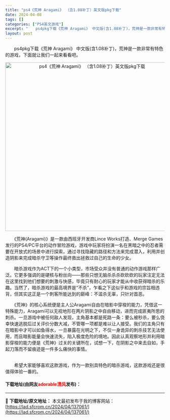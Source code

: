```yaml
---
title: "ps4《荒神 Aragami》 （含1.08补丁）英文版pkg下载"
date: 2024-04-08
tags: []
categories: ["PS4英文游戏"]
excerpt: "　　ps4pkg下载《荒神 Aragami》 中文版(含1.08补丁)，荒神是一款非常有特色的游戏，下面就让我们一起来看看吧。 　　《荒神(Aragami)》是一款由西班牙开发商Lince Works打造、Merge Games发行的PS4/PC平台的动作冒险游戏，游戏中玩家将扮演一名在黑暗之中的忍&hellip;"
layout: post
---
```


 <p>　　ps4pkg下载《荒神 Aragami》 中文版(含1.08补丁)，荒神是一款非常有特色的游戏，下面就让我们一起来看看吧。</p> <p align="center"><img align="" border="0" src="https://lad.sfcrom.cn/wp-content/uploads/2024/04/20240408_6613a5d02d486.webp" width="533" alt="ps4《荒神 Aragami》 （含1.08补丁）英文版pkg下载" /></p> <p>　　《荒神(Aragami)》是一款由西班牙开发商Lince Works打造、Merge Games发行的PS4/PC平台的动作冒险游戏，游戏中玩家将扮演一名在黑暗之中的忍者需要在开放式的场景中进行探索，通过寻找隐藏的路径和方法来完成潜入，利用并创造阴影来完成暗杀守卫等操作最终救出拯救过自己的生命的少女。</p> <p>　　暗杀游戏作为ACT下的一个小类型，市场受众并没有普通的动作游戏那样广泛。它更多强调的是硬核与粉丝向&mdash;&mdash;那些只想无脑杀杀杀砍砍砍的玩家注定无法在这里找到他们想要的刺激与快感，毕竟只有耐心的玩家才能从中收获得暗杀的乐趣。当然了，暗杀游戏的最高境界是&ldquo;不杀&rdquo;，乍看之下这似乎和游戏的宗旨相违背，但其实这正是一个刺客所能达到的巅峰：不滥杀无辜，只针对首恶。</p> <p>　　《荒神》的核心系统便是主人公Aragami自由在暗影中穿梭的能力，凭借这一特殊能力，Aragami可以无视地形在两片阴影之中自由移动，进而完成匪夷所思的刺杀。一旦游戏中被任何敌人发现，主角基本都是死路一条：要么被秒杀，要么侥幸快速逃脱后过关评价分数大减，不管哪一项都是难以让人接受。我们的主角只有在暗影中才可以如鱼得水，一旦暴露在光明之下，不仅一身诡异的刺杀技艺无法使用，而且暗影能量会快速流失，陷入极度危险的境地。因此认真观察地形并利用暗影穿梭的能力便是《荒神》过关的关键所在，试想一下，在阴影之中来去自如，手起刀落而不留痕迹是一件多么痛快的事情。</p> <p><br />　　希望大家能够喜欢这款游戏，作为一款别具特色的暗杀游戏，这款游戏还是很值得体验一番的。</p> <p><h4>下载地址(由网友<font color="red">adorable清风</font>发布)：</h4></p> 

---
📖 **下载地址/原文地址：** 本文最初发布于我的博客网站：[https://lad.sfcrom.cn/2024/04/137061/](https://lad.sfcrom.cn/2024/04/137061/)
